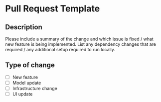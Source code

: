 # Pull Request Template

## Description

Please include a summary of the change and which issue is fixed / what new feature is being implemented.
List any dependency changes that are required / any additional setup required to run locally.

## Type of change

- [ ] New feature
- [ ] Model update
- [ ] Infrastructure change
- [ ] UI update
